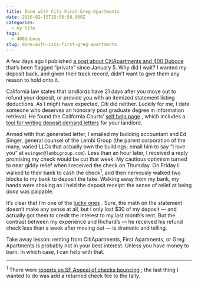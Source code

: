 ```yaml
---
title: Done with Citi-First-Greg-Apartments
date: 2010-02-15T15:50:50.000Z
categories:
  - my life
tags:
  - 400duboce
slug: done-with-citi-first-greg-apartments
---
```

A few days ago I published [a post about CitiApartments and 400 Duboce][1]  that’s been flagged “private” since January 5. Why did I wait? I wanted my deposit back, and given their track record, didn’t want to give them any reason to hold onto it.

California law states that landlords have 21 days after you move out to refund your deposit, or provide you with an itemized statement listing deductions. As I might have expected, Citi did neither. Luckily for me, I date someone who deserves an honorary post graduate degree in information retrieval. He found the California Courts’ [self help page][2] , which includes a [tool for writing deposit demand letters][3]  for your landlord.

Armed with that generated letter, I emailed my building accountant and Ed Singer, general counsel of the Lembi Group (the parent corporation of the many, varied LLCs that actually own the buildings; email him to say “I love you” at `esinger@lembigroup.com`). Less than an hour later, I received a reply promising my check would be cut that week. My cautious optimism turned to near giddy relief when I received the check on Thursday. On Friday I walked to their bank to cash the check<sup>1</sup>, and then nervously walked two blocks to my bank to deposit the take. Walking away from my bank, my hands were shaking as I held the deposit receipt: the sense of relief at being _done_ was palpable.

It’s clear that I’m one of the [lucky ones][4] . Sure, the math on the statement doesn’t make any sense at all, but I only lost $30 of my deposit — and actually got them to credit the interest to my last month’s rent. But the contrast between my experience and Richard’s — he received his refund check less than a week after moving out — is dramatic and telling.

Take away lesson: renting from CitiApartments, First Apartments, or Greg Apartments is probably not in your best interest. Unless you have money to burn. In which case, I can help with that.

---

<sup>1</sup> There were [reports on SF Appeal of checks bouncing][5] ; the last thing I wanted to do was add a returned check fee to the tally.



 [1]: http://yergler.net/blog/2010/01/05/400-duboce-113-now-from-greg-apartments/
 [2]: http://www.courtinfo.ca.gov/selfhelp/smallclaims/checklist.htm
 [3]: http://www.courtinfo.ca.gov/selfhelp/smallclaims/secdepletter.htm
 [4]: http://sf.curbed.com/tags/citiapartments
 [5]: http://sfappeal.com/news/2009/08/tales-of-the-citi-now-theyre-bouncing-checks.php
